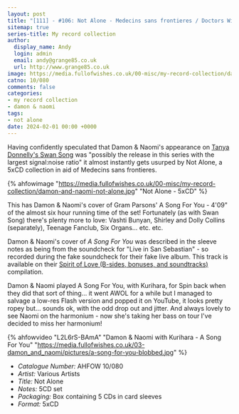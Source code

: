 ```yaml
---
layout: post
title: "[111] - #106: Not Alone - Medecins sans frontieres / Doctors Without Borders"
sitemap: true
series-title: My record collection
author:
  display_name: Andy
  login: admin
  email: andy@grange85.co.uk
  url: http://www.grange85.co.uk
image: https://media.fullofwishes.co.uk/00-misc/my-record-collection/damon-and-naomi-not-alone.jpg
catno: 10/080
comments: false
categories:
- my record collection
- damon & naomi
tags:
- not alone
date: 2024-02-01 00:00 +0000
---
```

Having confidently speculated that Damon & Naomi's appearance on [Tanya Donnelly's Swan Song](/2024/01/18/my-record-collection-102-tanya-donelly-swan-song-series/) was "possibly the release in this series with the largest signal:noise ratio" it almost instantly gets usurped by Not Alone, a 5xCD collection in aid of Medecins sans frontieres.

{% ahfowimage "https://media.fullofwishes.co.uk/00-misc/my-record-collection/damon-and-naomi-not-alone.jpg" "Not Alone - 5xCD" %}

This has Damon & Naomi's cover of Gram Parsons' A Song For You - 4'09" of the almost six hour running time of the set! Fortunately (as with Swan Song) there's plenty more to love: Vashti Bunyan, Shirley and Dolly Collins (separately), Teenage Fanclub, Six Organs... etc. etc.

<!--more-->

Damon & Naomi's cover of _A Song For You_ was described in the sleeve notes as being from the soundcheck for "Live in San Sebastian" - so recorded during the fake soundcheck for their fake live album. This track is available on their [Spirit of Love (B-sides, bonuses, and soundtracks)](https://damonandnaomi.bandcamp.com/album/spirit-of-love-b-sides-bonuses-and-soundtracks) compilation.

Damon & Naomi played A Song For You, with Kurihara, for Spin back when they did that sort of thing... it went AWOL for a while but I managed to salvage a low-res Flash version and popped it on YouTube, it looks pretty ropey but... sounds ok, with the odd drop out and jitter. And always lovely to see Naomi on the harmonium - now she's taking her bass on tour I've decided to miss her harmonium!

{% ahfowvideo "L2L6rS-BAmA" "Damon & Naomi with Kurihara - A Song For You" "https://media.fullofwishes.co.uk/03-damon_and_naomi/pictures/a-song-for-you-blobbed.jpg" %}

 - *Catalogue Number:* AHFOW 10/080
 - *Artist:* Various Artists
 - *Title:* Not Alone
 - *Notes:* 5CD set
 - *Packaging:* Box containing 5 CDs in card sleeves
 - *Format:* 5xCD
